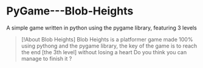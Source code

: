 # PyGame---Blob-Heights
A simple game written in python using the pygame library, featuring 3 levels
> [!About Blob Heights]
> Blob Heights is a platformer game made 100% using pythong and the pygame library, the key of the game is to reach the end [the 3th level] without losing a heart
> Do you think you can manage to finish it ?
